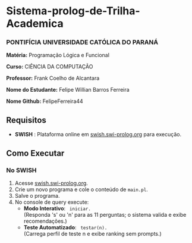 # Sistema-prolog-de-Trilha-Academica

### PONTIFÍCIA UNIVERSIDADE CATÓLICA DO PARANÁ

**Matéria:** Programação Lógica e Funcional 

**Curso:** CIÊNCIA DA COMPUTAÇÃO

**Professor:** Frank Coelho de Alcantara

**Nome do Estudante:** Felipe Willian Barros Ferreira

**Nome Github:** FelipeFerreira44

## Requisitos

- **SWISH** : Plataforma online em [swish.swi-prolog.org](https://swish.swi-prolog.org/) para execução.

## Como Executar

### No SWISH 
1. Acesse [swish.swi-prolog.org](https://swish.swi-prolog.org/).
2. Crie um novo programa e cole o conteúdo de `main.pl`.
3. Salve o programa.
4. No console de query execute:
   - **Modo Interativo**: ` iniciar.`  
     (Responda 's' ou 'n' para as 11 perguntas; o sistema valida e exibe recomendações.)
   - **Teste Automatizado**: ` testar(n).`  
     (Carrega perfil de teste n e exibe ranking sem prompts.)
